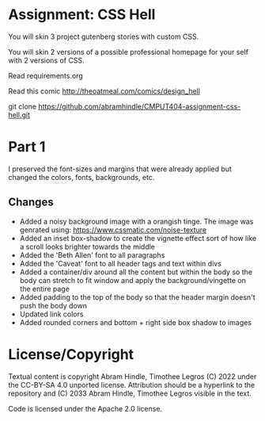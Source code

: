 Assignment: CSS Hell
====================

You will skin 3 project gutenberg stories with custom CSS.

You will skin 2 versions of a possible professional homepage for your
self with 2 versions of CSS.

Read requirements.org

Read this comic http://theoatmeal.com/comics/design_hell

git clone https://github.com/abramhindle/CMPUT404-assignment-css-hell.git


Part 1
=================
I preserved the font-sizes and margins that were already applied but changed the colors, fonts, backgrounds, etc.

## Changes
- Added a noisy background image with a orangish tinge. The image was genrated using:
https://www.cssmatic.com/noise-texture
- Added an inset box-shadow to create the vignette effect sort of how like a scroll looks brighter towards the middle
- Added the 'Beth Allen' font to all paragraphs
- Added the 'Caveat' font to all header tags and text within divs
- Added a container/div around all the content but within the body so the body can stretch to fit window and apply the
background/vingette on the entire page
- Added padding to the top of the body so that the header margin doesn't push the body down
- Updated link colors
- Added rounded corners and bottom + right side box shadow to images

License/Copyright
=================

Textual content is copyright Abram Hindle, Timothee Legros (C) 2022 under the CC-BY-SA
4.0 unported license. Attribution should be a hyperlink to the
repository and (C) 2033 Abram Hindle, Timothee Legros visible in the text.

Code is licensed under the Apache 2.0 license.


